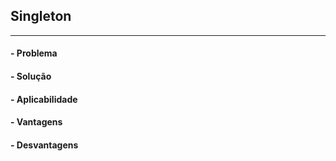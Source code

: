 
## Singleton


---
#### - Problema

#### - Solução

#### - Aplicabilidade

#### - Vantagens

#### - Desvantagens
